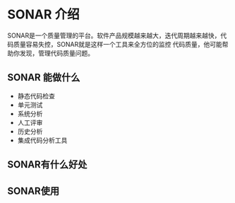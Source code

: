 # SONAR 介绍
SONAR是一个质量管理的平台。软件产品规模越来越大，迭代周期越来越快，代码质量容易失控，SONAR就是这样一个工具来全方位的监控
代码质量，他可能帮助你发现，管理代码质量问题。

## SONAR 能做什么
- 静态代码检查
- 单元测试
- 系统分析
- 人工评审
- 历史分析
- 集成代码分析工具

## SONAR有什么好处

## SONAR使用
